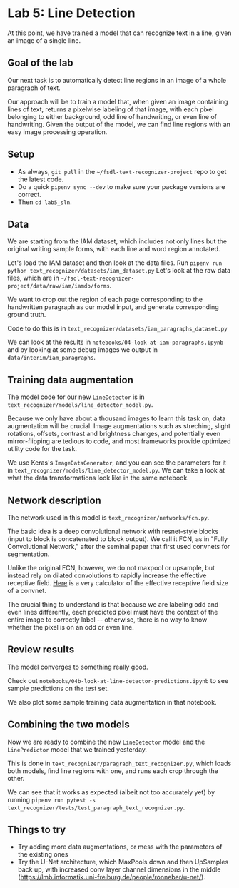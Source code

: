 # Lab 5: Line Detection

At this point, we have trained a model that can recognize text in a line, given an image of a single line.

## Goal of the lab

Our next task is to automatically detect line regions in an image of a whole paragraph of text.

Our approach will be to train a model that, when given an image containing lines of text, returns a pixelwise labeling of that image, with each pixel belonging to either background, odd line of handwriting, or even line of handwriting.
Given the output of the model, we can find line regions with an easy image processing operation.

## Setup

- As always, `git pull` in the `~/fsdl-text-recognizer-project` repo to get the latest code.
- Do a quick `pipenv sync --dev` to make sure your package versions are correct.
- Then `cd lab5_sln`.

## Data

We are starting from the IAM dataset, which includes not only lines but the original writing sample forms, with each line and word region annotated.

Let's load the IAM dataset and then look at the data files.
Run `pipenv run python text_recognizer/datasets/iam_dataset.py`
Let's look at the raw data files, which are in `~/fsdl-text-recognizer-project/data/raw/iam/iamdb/forms`.

We want to crop out the region of each page corresponding to the handwritten paragraph as our model input, and generate corresponding ground truth.

Code to do this is in `text_recognizer/datasets/iam_paragraphs_dataset.py`

We can look at the results in `notebooks/04-look-at-iam-paragraphs.ipynb` and by looking at some debug images we output in `data/interim/iam_paragraphs`.

## Training data augmentation

The model code for our new `LineDetector` is in `text_recognizer/models/line_detector_model.py`.

Because we only have about a thousand images to learn this task on, data augmentation will be crucial.
Image augmentations such as streching, slight rotations, offsets, contrast and brightness changes, and potentially even mirror-flipping are tedious to code, and most frameworks provide optimized utility code for the task.

We use Keras's `ImageDataGenerator`, and you can see the parameters for it in `text_recognizer/models/line_detector_model.py`.
We can take a look at what the data transformations look like in the same notebook.

## Network description

The network used in this model is `text_recognizer/networks/fcn.py`.

The basic idea is a deep convolutional network with resnet-style blocks (input to block is concatenated to block output).
We call it FCN, as in "Fully Convolutional Network," after the seminal paper that first used convnets for segmentation.

Unlike the original FCN, however, we do not maxpool or upsample, but instead rely on dilated convolutions to rapidly increase the effective receptive field.
[Here](https://fomoro.com/projects/project/receptive-field-calculator) is a very calculator of the effective receptive field size of a convnet.

The crucial thing to understand is that because we are labeling odd and even lines differently, each predicted pixel must have the context of the entire image to correctly label -- otherwise, there is no way to know whether the pixel is on an odd or even line.

## Review results

The model converges to something really good.

Check out `notebooks/04b-look-at-line-detector-predictions.ipynb` to see sample predictions on the test set.

We also plot some sample training data augmentation in that notebook.

## Combining the two models

Now we are ready to combine the new `LineDetector` model and the `LinePredictor` model that we trained yesterday.

This is done in `text_recognizer/paragraph_text_recognizer.py`, which loads both models, find line regions with one, and runs each crop through the other.

We can see that it works as expected (albeit not too accurately yet) by running `pipenv run pytest -s text_recognizer/tests/test_paragraph_text_recognizer.py`.

## Things to try

- Try adding more data augmentations, or mess with the parameters of the existing ones
- Try the U-Net architecture, which MaxPools down and then UpSamples back up, with increased conv layer channel dimensions in the middle (https://lmb.informatik.uni-freiburg.de/people/ronneber/u-net/).
